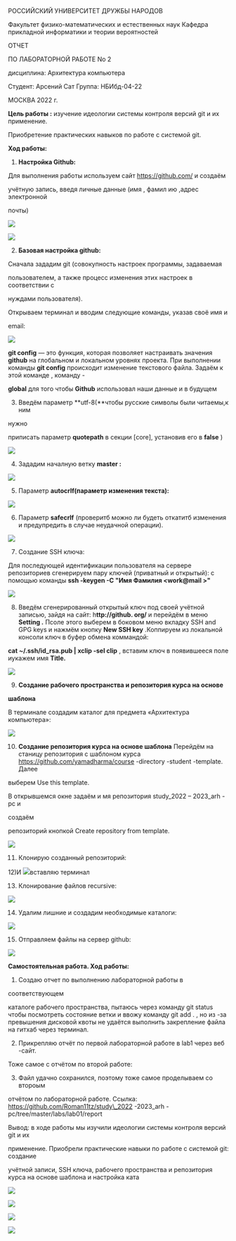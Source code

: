 ﻿РОССИЙСКИЙ УНИВЕРСИТЕТ ДРУЖБЫ НАРОДОВ

Факультет физико-математических и естественных наук Кафедра прикладной информатики и теории вероятностей

ОТЧЕТ

ПО ЛАБОРАТОРНОЙ РАБОТЕ No 2

дисциплина: Архитектура компьютера

Студент: Арсений Сат Группа: НБИбд-04-22

МОСКВА 2022 г.

**Цель работы :** изучение идеологии системы контроля версий git и их применение.

Приобретение практических навыков по работе с системой git.

**Ход работы:**

1) **Настройка Github:**

Для выполнения работы используем сайт https://github.com/ и создаём

учётную запись, введя личные данные (имя , фамил ию ,адрес электронной

почты)

![](Aspose.Words.859f7501-e7dc-4750-97e6-a50e0a4f7c30.001.png)

![](Aspose.Words.859f7501-e7dc-4750-97e6-a50e0a4f7c30.002.png)

2) **Базовая настройка github:**

Сначала зададим git (совокупность настроек программы, задаваемая

пользователем, а также процесс изменения этих настроек в соответствии с

нуждами пользователя).

Открываем терминал и вводим следующие команды, указав своё имя и

email:

![](Aspose.Words.859f7501-e7dc-4750-97e6-a50e0a4f7c30.003.png)

**git config** — это функция, которая позволяет настраивать значения **github**  на глобальном и локальном уровнях проекта. При выполнении команды **git config**  происходит изменение текстового файла. Задаём к этой команде , команду -

**global** для того чтобы **Github** использовал наши данные и в будущем

3) Введём параметр **utf-8(**чтобы русские символы были читаемы,к ним

нужно

приписать параметр **quotepath** в секции [core], установив его в **false** )

![](Aspose.Words.859f7501-e7dc-4750-97e6-a50e0a4f7c30.004.png)

4) Зададим началную ветку **master :**

![](Aspose.Words.859f7501-e7dc-4750-97e6-a50e0a4f7c30.005.png)

5) Параметр **autocrlf(параметр изменения текста):**

![](Aspose.Words.859f7501-e7dc-4750-97e6-a50e0a4f7c30.006.png)

6) Параметр **safecrlf** (проверитб можно ли будеть откатитб изменения и предупредить в случае неудачной операции).

![](Aspose.Words.859f7501-e7dc-4750-97e6-a50e0a4f7c30.007.png)

7) Создание SSH ключа:

Для последующей идентификации пользователя на сервере репозиториев сгенерируем пару ключей (приватный и открытый): с помощью команды  **ssh -keygen -C "Имя Фамилия <work@mail >"**

![](Aspose.Words.859f7501-e7dc-4750-97e6-a50e0a4f7c30.008.png)

8) Введём сгенерированный открытый ключ под своей учётной записью, зайдя на сайт: h**ttp://github. org/** и перейдём в меню **Setting .** Псоле этого выберем в боковом меню вкладку SSH and GPG keys и нажмём кнопку  **New SSH key** .Коппируем из локальной консоли ключ в буфер обмена  коммандой:

**cat ~/.ssh/id\_rsa.pub | xclip -sel clip** , вставим ключ в появившееся поле иукажем имя **Title.**

![](Aspose.Words.859f7501-e7dc-4750-97e6-a50e0a4f7c30.009.png)

9) **Создание рабочего пространства и репозитория курса на основе**

**шаблона**

В терминале создадим каталог для предмета «Архитектура компьютера»:

![](Aspose.Words.859f7501-e7dc-4750-97e6-a50e0a4f7c30.010.png)

10) **Создание репозитория курса на основе шаблона** Перейдём на станицу репозитория с шаблоном курса https://github.com/yamadharma/course -directory -student -template. Далее

выберем Use this template.

В открывшемся окне задаём и мя репозитория study\_2022 – 2023\_arh -pc и

создаём

репозиторий кнопкой Create repository from template.

![](Aspose.Words.859f7501-e7dc-4750-97e6-a50e0a4f7c30.011.png)

11) Клонирую созданный репозиторий:

12)И          ![](Aspose.Words.859f7501-e7dc-4750-97e6-a50e0a4f7c30.012.png)вставляю терминал 

13) Клонирование файлов recursive:

![](Aspose.Words.859f7501-e7dc-4750-97e6-a50e0a4f7c30.013.png)

14) Удалим лишние и создадим необходимые каталоги:

![](Aspose.Words.859f7501-e7dc-4750-97e6-a50e0a4f7c30.014.png)

15) Отправляем файлы на сервер github:

![](Aspose.Words.859f7501-e7dc-4750-97e6-a50e0a4f7c30.015.png)

**Самостоятельная работа. Ход работы:**

1) Создаю отчет по выполнению лабораторной работы в

соответствующем

каталоге рабочего пространства, пытаюсь через команду git status чтобы посмотреть состояние ветки и ввожу команду git add . , но из -за превышения дисковой квоты не удаётся выполнить закрепление файла на гитхаб через терминал.

2) Прикрепляю отчёт по первой лабораторной работе в lab1 через веб -сайт.

Тоже самое с отчётом по второй работе:

3) Файл удачно сохранился, поэтому тоже самое проделываем со второым

отчётом по лабораторной работе. Ссылка: https://github.com/Roman11tz/study\_2022 -2023\_arh - pc/tree/master/labs/lab01/report

Вывод: в ходе работы мы изучили идеологии системы контроля версий git и их

применение. Приобрели практические навыки по работе с системой git: создание

учётной записи, SSH ключа, рабочего пространства и репозитория курса на основе шаблона и настройка ката

![](Aspose.Words.859f7501-e7dc-4750-97e6-a50e0a4f7c30.016.png)

![](Aspose.Words.859f7501-e7dc-4750-97e6-a50e0a4f7c30.017.png)

![](Aspose.Words.859f7501-e7dc-4750-97e6-a50e0a4f7c30.018.png)

![](Aspose.Words.859f7501-e7dc-4750-97e6-a50e0a4f7c30.019.png)
